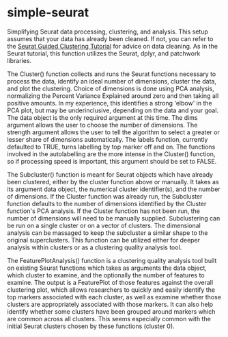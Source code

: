 # simple-seurat
Simplifying Seurat data processing, clustering, and analysis. This setup assumes that your data has already been cleaned. If not, you can refer to the [Seurat Guided Clustering Tutorial](https://satijalab.org/seurat/articles/pbmc3k_tutorial.html) for advice on data cleaning. As in the Seurat tutorial, this function utilizes the Seurat, dplyr, and patchwork libraries.

The Cluster() function collects and runs the Seurat functions necessary to process the data, identify an ideal number of dimensions, cluster the data, and plot the clustering. Choice of dimensions is done using PCA analysis, normalizing the Percent Variance Explained around zero and then taking all positive amounts. In my experience, this identifies a strong 'elbow' in the PCA plot, but may be underinclusive, depending on the data and your goal. The data object is the only required argument at this time. The dims argument allows the user to choose the number of dimensions. The strength argument allows the user to tell the algorithm to select a greater or lesser share of dimensions automatically. The labels function, currently defaulted to TRUE, turns labelling by top marker off and on. The functions involved in the autolabelling are the more intense in the Cluster() function, so if processing speed is important, this argument should be set to FALSE.

The Subcluster() function is meant for Seurat objects which have already been clustered, either by the cluster function above or manually. It takes as its argument data object, the numerical cluster identifier(s), and the number of dimensions. If the Cluster function was already run, the Subcluster function defaults to the number of dimensions identified by the Cluster function's PCA analysis. If the Cluster function has not been run, the number of dimensions will need to be manually supplied. Subclustering can be run on a single cluster or on a vector of clusters. The dimensional analysis can be massaged to keep the subcluster a similar shape to the original superclusters. This function can be utilized either for deeper analysis within clusters or as a clustering quality analysis tool.

The FeaturePlotAnalysis() function is a clustering quality analysis tool built on existing Seurat functions which takes as arguments the data object, which cluster to examine, and the optionally the number of features to examine. The output is a FeaturePlot of those features against the overall clustering plot, which allows researchers to quickly and easily identify the top markers associated with each cluster, as well as examine whether those clusters are appropriately associated with those markers. It can also help identify whether some clusters have been grouped around markers which are common across all clusters. This seems especially common with the initial Seurat clusters chosen by these functions (cluster 0).
